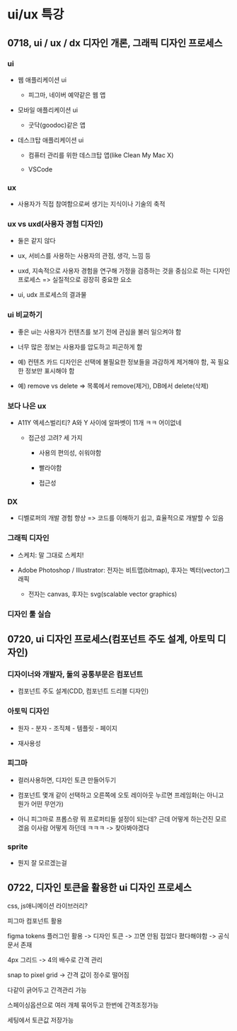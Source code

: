 # ui/ux 특강

## 0718, ui / ux / dx 디자인 개론, 그래픽 디자인 프로세스

### ui

- 웹 애플리케이션 ui
  
  - 피그마, 네이버 예약같은 웹 앱

- 모바일 애플리케이션 ui
  
  - 굿닥(goodoc)같은 앱

- 데스크탑 애플리케이션 ui
  
  - 컴퓨터 관리를 위한 데스크탑 앱(like Clean My Mac X)
  
  - VSCode

### ux

- 사용자가 직접 참여함으로써 생기는 지식이나 기술의 축적

### ux vs uxd(사용자 경험 디자인)

- 둘은 같지 않다

- ux, 서비스를 사용하는 사용자의 관점, 생각, 느낌 등

- uxd, 지속적으로 사용자 경험을 연구해 가정을 검증하는 것을 중심으로 하는 디자인 프로세스 => 실질적으로 굉장히 중요한 요소

- ui, udx 프로세스의 결과물

### ui 비교하기

- 좋은 ui는 사용자가 컨텐츠를 보기 전에 관심을 불러 일으켜야 함

- 너무 많은 정보는 사용자를 압도하고 피곤하게 함

- 예) 컨텐츠 카드 디자인은 선택에 불필요한 정보들을 과감하게 제거해야 함, 꼭 필요한 정보만 표시해야 함

- 예) remove vs delete => 목록에서 remove(제거), DB에서 delete(삭제)

### 보다 나은 ux

- A11Y 엑세스벌리티? A와 Y 사이에 알파벳이 11개 ㅋㅋ 어이없네
  
  - 접근성 고려? 세 가지
    
    - 사용의 편의성, 쉬워야함
    
    - 빨라야함
    
    - 접근성

### DX

- 디벨로퍼의 개발 경험 향상 => 코드를 이해하기 쉽고, 효율적으로 개발할 수 있음

### 그래픽 디자인

- 스케치: 말 그대로 스케치!

- Adobe Photoshop / Illustrator: 전자는 비트맵(bitmap), 후자는 벡터(vector)그래픽
  
  - 전자는 canvas, 후자는 svg(scalable vector graphics)

### 디자인 툴 실습

## 0720, ui 디자인 프로세스(컴포넌트 주도 설계, 아토믹 디자인)

### 디자이너와 개발자, 둘의 공통부문은 컴포넌트

- 컴포넌트 주도 설계(CDD, 컴포넌트 드리블 디자인)

### 아토믹 디자인

- 원자 - 분자 - 조직체 - 템플릿 - 페이지

- 재사용성

### 피그마

- 컬러사용하면, 디자인 토큰 만들어두기

- 컴포넌트 몇개 같이 선택하고 오른쪽에 오토 레이아웃 누르면 프레임화(는 아니고 뭔가 어떤 무언가)

- 아니 피그마로 프롭스랑 뭐 프로퍼티들 설정이 되는데? 근데 어떻게 하는건진 모르겠음 이사람 어떻게 하던데 ㅋㅋㅋ -> 찾아봐야겠다

### sprite

- 뭔지 잘 모르겠는걸

## 0722, 디자인 토큰을 활용한 ui 디자인 프로세스

css, js애니메이션 라이브러리?

피그마 컴포넌트 활용

figma tokens 플러그인 활용 -> 디자인 토큰 -> 끄면 안됨 접었다 폈다해야함 -> 공식문서 존재

4px 그리드 -> 4의 배수로 간격 관리

snap to pixel grid -> 간격 값이 정수로 떨어짐

다같이 긁어두고 간격관리 가능

스페이싱옵션으로 여러 개체 묶어두고 한번에 간격조정가능

세팅에서 토큰값 저장가능
